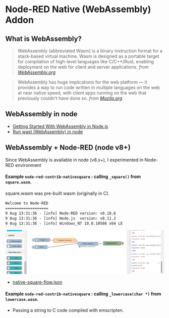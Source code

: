 # Node-RED Native (WebAssembly) Addon 

## What is WebAssembly? 

 
> WebAssembly (abbreviated Wasm) is a binary instruction format for a stack-based virtual machine. Wasm is designed as a portable target for compilation of high-level languages like C/C++/Rust, enabling deployment on the web for client and server applications.    _from [WebAssembly.org](https://webassembly.org/)_


> WebAssembly has huge implications for the web platform — it provides a way to run code written in multiple languages on the web at near native speed, with client apps running on the web that previously couldn’t have done so. _from [Mozila.org](https://developer.mozilla.org/en-US/docs/WebAssembly)_

## WebAssembly in node

- [Getting Started With WebAssembly in Node.js](http://thecodebarbarian.com/getting-started-with-webassembly-in-node.js.html)
- [Run wast (WebAssembly) in node](https://gist.github.com/kanaka/3c9caf38bc4da2ecec38f41ba24b77df)

## WebAssembly + Node-RED (node v8+)

Since WebAssembly is available in node (v8.x+), I experimented in Node-RED environment

#### Example `node-red-contrib-nativesquare` :   calling `_square()` from `square.wasm`.

square.wasm was pre-built wasm (originally in C).

```
Welcome to Node-RED
===================
9 Aug 13:31:36 - [info] Node-RED version: v0.18.6
9 Aug 13:31:36 - [info] Node.js  version: v8.11.2
9 Aug 13:31:36 - [info] Windows_NT 10.0.10586 x64 LE
```

<p align="center">
<img src="https://github.com/phyunsj/node-red-native-addon/blob/master/node-red-contrib-nativesquare.png" width="600px"/>
</p>

- [native-square-flow.json](https://github.com/phyunsj/node-red-native-addon/blob/master/node-red-native-addon-example.json)

#### Example `node-red-contrib-nativesquare` :   calling `_lowercase(char *)` from `lowercase.wasm`.

- Passing a string to C code compiled with emscripten.
